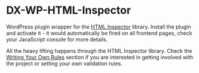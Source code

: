 DX-WP-HTML-Inspector
====================

WordPress plugin wrapper for the [HTML Inspector](https://github.com/philipwalton/html-inspector) library. Install the plugin and activate it - it would automatically be fired on all frontend pages, check your JavaScript console for more details.

All the heavy lifting happens through the HTML Inspector library. Check the [Writing Your Own Rules](https://github.com/philipwalton/html-inspector#writing-your-own-rules) section if you are interested in getting involved with the project or setting your own validation rules.
